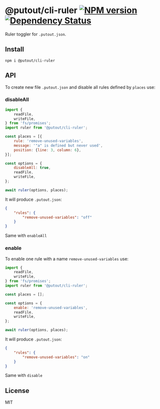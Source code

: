 # @putout/cli-ruler [![NPM version][NPMIMGURL]][NPMURL] [![Dependency Status][DependencyStatusIMGURL]][DependencyStatusURL]

[NPMIMGURL]: https://img.shields.io/npm/v/@putout/cli-ruler.svg?style=flat&longCache=true
[NPMURL]: https://npmjs.org/package/@putout/cli-ruler "npm"
[DependencyStatusURL]: https://david-dm.org/coderaiser/putout?path=packages/cli-ruler
[DependencyStatusIMGURL]: https://david-dm.org/coderaiser/putout.svg?path=packages/cli-ruler

Ruler toggler for `.putout.json`.

## Install

```
npm i @putout/cli-ruler
```

## API

To create new file `.putout.json` and disable all rules defined by `places` use:

### disableAll

```js
import {
    readFile,
    writeFile,
} from 'fs/promises';
import ruler from '@putout/cli-ruler';

const places = [{
    rule: 'remove-unused-variables',
    message: '"a" is defined but never used',
    position: {line: 3, column: 6},
}];

const options = {
    disableAll: true,
    readFile,
    writeFile,
};

await ruler(options, places);
```

It will produce `.putout.json`:

```json
{
    "rules": {
        "remove-unused-variables": "off"
    }
}
```

Same with `enableAll`

### enable

To enable one rule with a name `remove-unused-variables` use:

```js
import {
    readFile,
    writeFile,
} from 'fs/promises';
import ruler from '@putout/cli-ruler';

const places = [];

const options = {
    enable: 'remove-unused-variables',
    readFile,
    writeFile,
};

await ruler(options, places);
```

It will produce `.putout.json`:

```json
{
    "rules": {
        "remove-unused-variables": "on"
    }
}
```

Same with `disable`

## License

MIT
